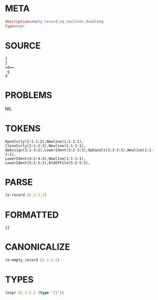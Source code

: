 # META
~~~ini
description=empty_record_eq_newlines_doubleeq
type=expr
~~~
# SOURCE
~~~roc
{
}
=d==
 g
d
~~~
# PROBLEMS
NIL
# TOKENS
~~~zig
OpenCurly(1:1-1:2),Newline(1:1-1:1),
CloseCurly(2:1-2:2),Newline(1:1-1:1),
OpAssign(3:1-3:2),LowerIdent(3:2-3:3),OpEquals(3:3-3:5),Newline(1:1-1:1),
LowerIdent(4:2-4:3),Newline(1:1-1:1),
LowerIdent(5:1-5:2),EndOfFile(5:2-5:2),
~~~
# PARSE
~~~clojure
(e-record @1.1-2.2)
~~~
# FORMATTED
~~~roc
{}
~~~
# CANONICALIZE
~~~clojure
(e-empty_record @1.1-2.2)
~~~
# TYPES
~~~clojure
(expr @1.1-2.2 (type "{}"))
~~~
